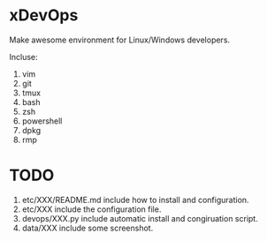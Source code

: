 # xDevOps

Make awesome environment for Linux/Windows developers.

Incluse:
1. vim
2. git
3. tmux
4. bash
5. zsh
6. powershell
7. dpkg
8. rmp

# TODO

1. etc/XXX/README.md include how to install and configuration.
2. etc/XXX include the configuration file.
3. devops/XXX.py include automatic install and congiruation script.
4. data/XXX include some screenshot.
